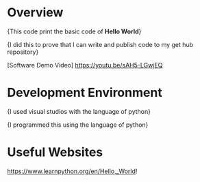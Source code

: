 # Overview

{This code print the basic code of **Hello World**}

{I did this to prove that I can write and publish code to my get hub repository}

[Software Demo Video] https://youtu.be/sAH5-LGwjEQ

# Development Environment

{I used visual studios with the language of python}

{I programmed this using the language of python}

# Useful Websites
https://www.learnpython.org/en/Hello,_World!
